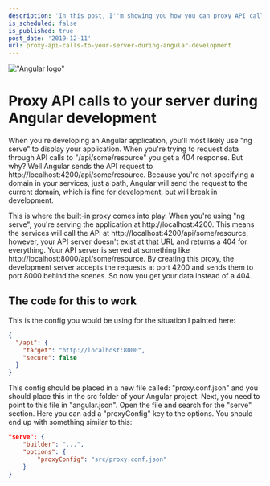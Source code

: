 ```yaml
---
description: 'In this post, I''m showing you how you can proxy API calls to your server during Angular development and make the development process very painless.'
is_scheduled: false
is_published: true
post_date: '2019-12-11'
url: proxy-api-calls-to-your-server-during-angular-development
---
```


!["Angular logo"](/images/articles/angular-logo.jpg)
# Proxy API calls to your server during Angular development
When you're developing an Angular application, you'll most likely use "ng serve" to display your application. When you're trying to request data through API calls to "/api/some/resource" you get a 404 response. But why? Well Angular sends the API request to http://localhost:4200/api/some/resource. Because you're not specifying a domain in your services, just a path, Angular will send the request to the current domain, which is fine for development, but will break in development.

This is where the built-in proxy comes into play. When you're using "ng serve", you're serving the application at http://localhost:4200. This means the services will call the API at http://localhost:4200/api/some/resource, however, your API server doesn't exist at that URL and returns a 404 for everything. Your API server is served at something like http://localhost:8000/api/some/resource. By creating this proxy, the development server accepts the requests at port 4200 and sends them to port 8000 behind the scenes. So now you get your data instead of a 404.

## The code for this to work

This is the config you would be using for the situation I painted here:

```json
{
  "/api": {
    "target": "http://localhost:8000",
    "secure": false
  }
}
```

This config should be placed in a new file called: "proxy.conf.json" and you should place this in the src folder of your Angular project. Next, you need to point to this file in "angular.json". Open the file and search for the "serve" section. Here you can add a "proxyConfig" key to the options. You should end up with something similar to this:

```json
"serve": {
    "builder": "...",
    "options": {
        "proxyConfig": "src/proxy.conf.json"
    }
}
```